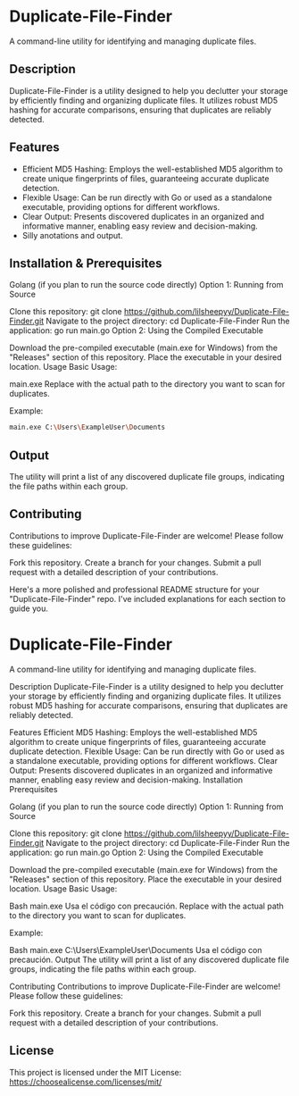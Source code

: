 # Duplicate-File-Finder

A command-line utility for identifying and managing duplicate files.

## Description
Duplicate-File-Finder is a utility designed to help you declutter your storage by efficiently finding and organizing duplicate files. It utilizes robust MD5 hashing for accurate comparisons, ensuring that duplicates are reliably detected.

## Features
* Efficient MD5 Hashing: Employs the well-established MD5 algorithm to create unique fingerprints of files, guaranteeing accurate duplicate detection.
* Flexible Usage: Can be run directly with Go or used as a standalone executable, providing options for different workflows.
* Clear Output: Presents discovered duplicates in an organized and informative manner, enabling easy review and decision-making.
* Silly anotations and output.

## Installation & Prerequisites

Golang (if you plan to run the source code directly)
Option 1: Running from Source

Clone this repository: git clone https://github.com/lilsheepyy/Duplicate-File-Finder.git
Navigate to the project directory: cd Duplicate-File-Finder
Run the application: go run main.go
Option 2: Using the Compiled Executable

Download the pre-compiled executable (main.exe for Windows) from the "Releases" section of this repository.
Place the executable in your desired location.
Usage
Basic Usage:

main.exe <filepath>
Replace <filepath> with the actual path to the directory you want to scan for duplicates.

Example:
```bash
main.exe C:\Users\ExampleUser\Documents
```

## Output
The utility will print a list of any discovered duplicate file groups, indicating the file paths within each group.

## Contributing
Contributions to improve Duplicate-File-Finder are welcome! Please follow these guidelines:

Fork this repository.
Create a branch for your changes.
Submit a pull request with a detailed description of your contributions.


Here's a more polished and professional README structure for your "Duplicate-File-Finder" repo. I've included explanations for each section to guide you.

# Duplicate-File-Finder

A command-line utility for identifying and managing duplicate files.

Description
Duplicate-File-Finder is a utility designed to help you declutter your storage by efficiently finding and organizing duplicate files. It utilizes robust MD5 hashing for accurate comparisons, ensuring that duplicates are reliably detected.

Features
Efficient MD5 Hashing: Employs the well-established MD5 algorithm to create unique fingerprints of files, guaranteeing accurate duplicate detection.
Flexible Usage: Can be run directly with Go or used as a standalone executable, providing options for different workflows.
Clear Output: Presents discovered duplicates in an organized and informative manner, enabling easy review and decision-making.
Installation
Prerequisites

Golang (if you plan to run the source code directly)
Option 1: Running from Source

Clone this repository: git clone https://github.com/lilsheepyy/Duplicate-File-Finder.git
Navigate to the project directory: cd Duplicate-File-Finder
Run the application: go run main.go
Option 2: Using the Compiled Executable

Download the pre-compiled executable (main.exe for Windows) from the "Releases" section of this repository.
Place the executable in your desired location.
Usage
Basic Usage:

Bash
main.exe <filepath>
Usa el código con precaución.
Replace <filepath> with the actual path to the directory you want to scan for duplicates.

Example:

Bash
main.exe C:\Users\ExampleUser\Documents
Usa el código con precaución.
Output
The utility will print a list of any discovered duplicate file groups, indicating the file paths within each group.

Contributing
Contributions to improve Duplicate-File-Finder are welcome! Please follow these guidelines:

Fork this repository.
Create a branch for your changes.
Submit a pull request with a detailed description of your contributions.

## License
This project is licensed under the MIT License: https://choosealicense.com/licenses/mit/ 
